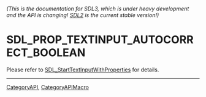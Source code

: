 ###### (This is the documentation for SDL3, which is under heavy development and the API is changing! [SDL2](https://wiki.libsdl.org/SDL2/) is the current stable version!)
# SDL_PROP_TEXTINPUT_AUTOCORRECT_BOOLEAN

Please refer to [SDL_StartTextInputWithProperties](SDL_StartTextInputWithProperties) for details.

----
[CategoryAPI](CategoryAPI), [CategoryAPIMacro](CategoryAPIMacro)

